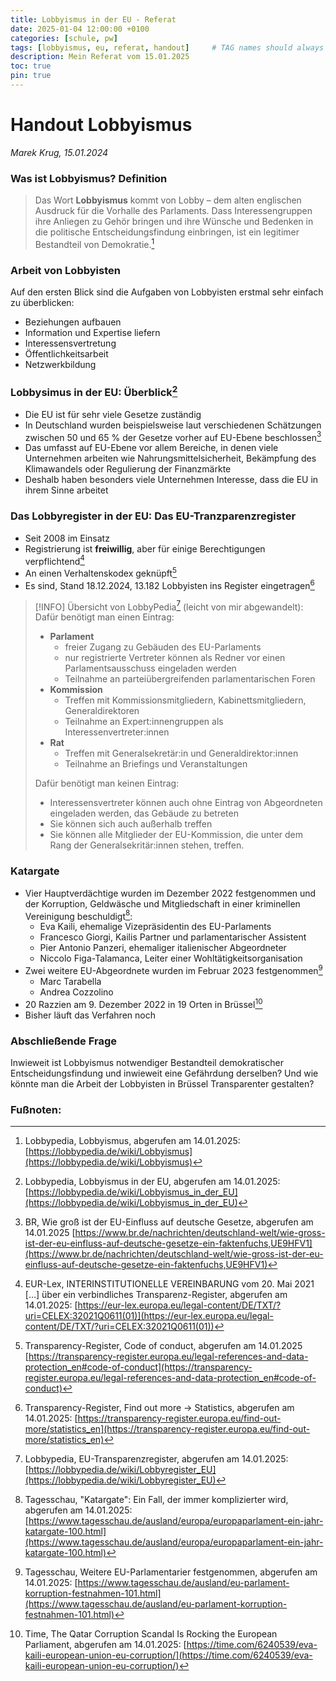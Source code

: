 ```yaml
---
title: Lobbyismus in der EU - Referat
date: 2025-01-04 12:00:00 +0100
categories: [schule, pw]
tags: [lobbyismus, eu, referat, handout]     # TAG names should always be lowercase
description: Mein Referat vom 15.01.2025
toc: true
pin: true
---
```

# Handout Lobbyismus
_Marek Krug, 15.01.2024_

### Was ist Lobbyismus? Definition
> Das Wort **Lobbyismus** kommt von Lobby – dem alten englischen Ausdruck für die Vorhalle des Parlaments. Dass Interessengruppen ihre Anliegen zu Gehör bringen und ihre Wünsche und Bedenken in die politische Entscheidungsfindung einbringen, ist ein legitimer Bestandteil von Demokratie.[^1]

### Arbeit von Lobbyisten
Auf den ersten Blick sind die Aufgaben von Lobbyisten erstmal sehr einfach zu überblicken:
- Beziehungen aufbauen
- Information und Expertise liefern
- Interessensvertretung
- Öffentlichkeitsarbeit
- Netzwerkbildung

### Lobbysimus in der EU: Überblick[^2] 
- Die EU ist für sehr viele Gesetze zuständig
- In Deutschland wurden beispielsweise laut verschiedenen Schätzungen zwischen 50 und 65 % der Gesetze vorher auf EU-Ebene beschlossen[^3]
- Das umfasst auf EU-Ebene vor allem Bereiche, in denen viele Unternehmen arbeiten wie Nahrungsmittelsicherheit, Bekämpfung des Klimawandels oder Regulierung der Finanzmärkte
- Deshalb haben besonders viele Unternehmen Interesse, dass die EU in ihrem Sinne arbeitet

### Das Lobbyregister in der EU: Das EU-Tranzparenzregister
- Seit 2008 im Einsatz
- Registrierung ist **freiwillig**, aber für einige Berechtigungen verpflichtend[^4]
- An einen Verhaltenskodex geknüpft[^5]
- Es sind, Stand 18.12.2024, 13.182 Lobbyisten ins Register eingetragen[^6]

> [!INFO] Übersicht von LobbyPedia[^7] (leicht von mir abgewandelt):
> Dafür benötigt man einen Eintrag:
> - **Parlament**
> 	- freier Zugang zu Gebäuden des EU-Parlaments
> 	- nur registrierte Vertreter können als Redner vor einen Parlamentsausschuss eingeladen werden
> 	- Teilnahme an parteiübergreifenden parlamentarischen Foren
> - **Kommission**
> 	- Treffen mit Kommissionsmitgliedern, Kabinettsmitgliedern, Generaldirektoren
> 	- Teilnahme an Expert:innengruppen als Interessenvertreter:innen
> - **Rat**
> 	- Treffen mit Generalsekretär:in und Generaldirektor:innen
> 	- Teilnahme an Briefings und Veranstaltungen
> 
> Dafür benötigt man keinen Eintrag:
> - Interessensvertreter können auch ohne Eintrag von Abgeordneten eingeladen werden, das Gebäude zu betreten
> - Sie können sich auch außerhalb treffen
> - Sie können alle Mitglieder der EU-Kommission, die unter dem Rang der Generalsekritär:innen stehen, treffen.

### Katargate
- Vier Hauptverdächtige wurden im Dezember 2022 festgenommen und der Korruption, Geldwäsche und Mitgliedschaft in einer kriminellen Vereinigung beschuldigt[^8]:
    - Eva Kaili, ehemalige Vizepräsidentin des EU-Parlaments
    - Francesco Giorgi, Kailis Partner und parlamentarischer Assistent
    - Pier Antonio Panzeri, ehemaliger italienischer Abgeordneter
    - Niccolo Figa-Talamanca, Leiter einer Wohltätigkeitsorganisation
- Zwei weitere EU-Abgeordnete wurden im Februar 2023 festgenommen[^9]
	- Marc Tarabella
    - Andrea Cozzolino
- 20 Razzien am 9. Dezember 2022 in 19 Orten in Brüssel[^10]
- Bisher läuft das Verfahren noch
### Abschließende Frage
Inwieweit ist Lobbyismus notwendiger Bestandteil demokratischer Entscheidungsfindung und inwieweit eine Gefährdung derselben?
Und wie könnte man die Arbeit der Lobbyisten in Brüssel Transparenter gestalten?

### Fußnoten:
[^1]: Lobbypedia, Lobbyismus, abgerufen am 14.01.2025: [https://lobbypedia.de/wiki/Lobbyismus](https://lobbypedia.de/wiki/Lobbyismus)
[^2]: Lobbypedia, Lobbyismus in der EU, abgerufen am 14.01.2025: [https://lobbypedia.de/wiki/Lobbyismus_in_der_EU](https://lobbypedia.de/wiki/Lobbyismus_in_der_EU)
[^3]: BR, Wie groß ist der EU-Einfluss auf deutsche Gesetze, abgerufen am 14.01.2025 [https://www.br.de/nachrichten/deutschland-welt/wie-gross-ist-der-eu-einfluss-auf-deutsche-gesetze-ein-faktenfuchs,UE9HFV1](https://www.br.de/nachrichten/deutschland-welt/wie-gross-ist-der-eu-einfluss-auf-deutsche-gesetze-ein-faktenfuchs,UE9HFV1)
[^4]: EUR-Lex, INTERINSTITUTIONELLE VEREINBARUNG vom 20. Mai 2021 \[…\] über ein verbindliches Transparenz-Register, abgerufen am 14.01.2025: [https://eur-lex.europa.eu/legal-content/DE/TXT/?uri=CELEX:32021Q0611(01)](https://eur-lex.europa.eu/legal-content/DE/TXT/?uri=CELEX:32021Q0611(01))
[^5]: Transparency-Register, Code of conduct, abgerufen am 14.01.2025 [https://transparency-register.europa.eu/legal-references-and-data-protection_en#code-of-conduct](https://transparency-register.europa.eu/legal-references-and-data-protection_en#code-of-conduct)
[^6]: Transparency-Register, Find out more -> Statistics, abgerufen am 14.01.2025: [https://transparency-register.europa.eu/find-out-more/statistics_en](https://transparency-register.europa.eu/find-out-more/statistics_en)
[^7]: Lobbypedia, EU-Transparenzregister, abgerufen am 14.01.2025: [https://lobbypedia.de/wiki/Lobbyregister_EU](https://lobbypedia.de/wiki/Lobbyregister_EU)
[^8]: Tagesschau, "Katargate": Ein Fall, der immer komplizierter wird, abgerufen am 14.01.2025: [https://www.tagesschau.de/ausland/europa/europaparlament-ein-jahr-katargate-100.html](https://www.tagesschau.de/ausland/europa/europaparlament-ein-jahr-katargate-100.html)
[^9]: Tagesschau, Weitere EU-Parlamentarier festgenommen, abgerufen am 14.01.2025: [https://www.tagesschau.de/ausland/eu-parlament-korruption-festnahmen-101.html](https://www.tagesschau.de/ausland/eu-parlament-korruption-festnahmen-101.html)
[^10]: Time, The Qatar Corruption Scandal Is Rocking the European Parliament, abgerufen am 14.01.2025: [https://time.com/6240539/eva-kaili-european-union-eu-corruption/](https://time.com/6240539/eva-kaili-european-union-eu-corruption/)